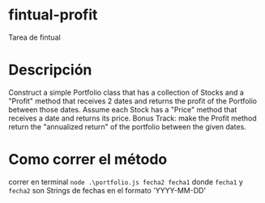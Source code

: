 # fintual-profit
Tarea de fintual

# Descripción
Construct a simple Portfolio class that has a collection of Stocks and a "Profit" method that receives 2 dates and returns the profit of the Portfolio between those dates. Assume each Stock has a "Price" method that receives a date and returns its price.
Bonus Track: make the Profit method return the "annualized return" of the portfolio between the given dates.

# Como correr el método

correr en terminal `node .\portfolio.js fecha2 fecha1` donde `fecha1` y `fecha2` son Strings de fechas en el formato 'YYYY-MM-DD'


